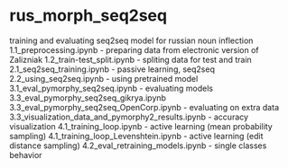 # rus_morph_seq2seq
training and evaluating seq2seq model for russian noun inflection
1.1_preprocessing.ipynb - preparing data from electronic version of Zalizniak
1.2_train-test_split.ipynb  - spliting data for test and train
2.1_seq2seq_training.ipynb - passive learning,  seq2seq
2.2_using_seq2seq.ipynb - using pretrained model
3.1_eval_pymorphy_seq2seq.ipynb - evaluating models
3.3_eval_pymorphy_seq2seq_gikrya.ipynb
3.3_eval_pymorphy_seq2seq_OpenCorp.ipynb - evaluating on extra data
3.3_visualization_data_and_pymorphy2_results.ipynb - accuracy visualization
4.1_training_loop.ipynb - active learning (mean probability sampling)
4.1_training_loop_Levenshtein.ipynb - active learning (edit distance sampling)
4.2_eval_retraining_models.ipynb - single classes behavior
